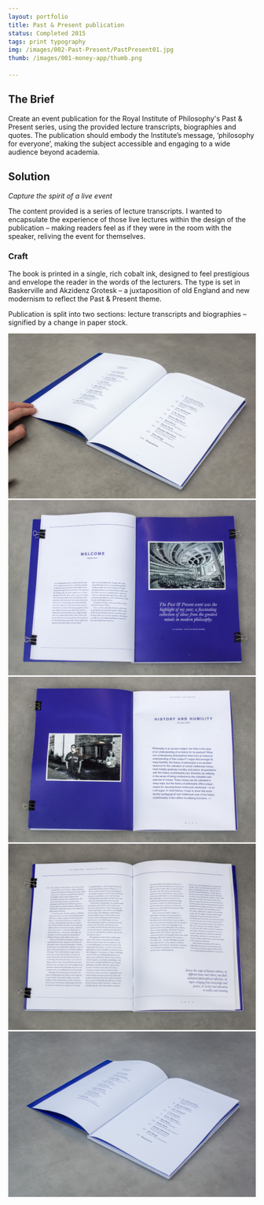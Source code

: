 ```yaml
---
layout: portfolio
title: Past & Present publication
status: Completed 2015
tags: print typography
img: /images/002-Past-Present/PastPresent01.jpg
thumb: /images/001-money-app/thumb.png

---
```


## The Brief
Create an event publication for the Royal Institute of Philosophy's Past & Present series, using the provided lecture transcripts, biographies and quotes. 
The publication should embody the Institute’s message, ‘philosophy for everyone’, making the subject accessible and engaging to a wide audience beyond academia.

## Solution
*Capture the spirit of a live event*

The content provided is a series of lecture transcripts. I wanted to encapsulate the experience of those live lectures within the design of the publication – making readers feel as if they were in the room with the speaker, reliving the event for themselves.

### Craft
The book is printed in a single, rich cobalt ink, designed to feel prestigious and envelope the reader in the words of the lecturers. The type is set in Baskerville and Akzidenz Grotesk – a juxtaposition of old England and new modernism to reflect the Past & Present theme.

Publication is split into two sections: lecture transcripts and biographies – signified by a change in paper stock.

<section>
	<img src="/images/002-Past-Present/PastPresent02@2x.jpg" alt="pastandpresent" class="full">
	<img src="/images/002-Past-Present/PastPresent03@2x.jpg" alt="pastandpresent" class="full">
	<img src="/images/002-Past-Present/PastPresent04@2x.jpg" alt="pastandpresent" class="full">
	<img src="/images/002-Past-Present/PastPresent05@2x.jpg" alt="pastandpresent" class="full">
	<img src="/images/002-Past-Present/PastPresent06@2x.jpg" alt="pastandpresent" class="full">
</section>